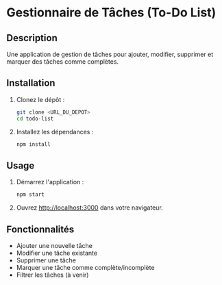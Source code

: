 # Gestionnaire de Tâches (To-Do List)

## Description

Une application de gestion de tâches pour ajouter, modifier, supprimer et marquer des tâches comme complètes.

## Installation

1. Clonez le dépôt :
    ```bash
    git clone <URL_DU_DEPOT>
    cd todo-list
    ```

2. Installez les dépendances :
    ```bash
    npm install
    ```

## Usage

1. Démarrez l'application :
    ```bash
    npm start
    ```

2. Ouvrez [http://localhost:3000](http://localhost:3000) dans votre navigateur.

## Fonctionnalités

- Ajouter une nouvelle tâche
- Modifier une tâche existante
- Supprimer une tâche
- Marquer une tâche comme complète/incomplète
- Filtrer les tâches (à venir)


